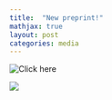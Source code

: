 ```yaml
---
title:  "New preprint!"
mathjax: true
layout: post
categories: media
---
```


![Click here](https://www.biorxiv.org/content/10.1101/2024.08.05.606515v1)

![](https://niklas-mueller.github.io/files/oads_eeg_preprint_screenshot.png)
